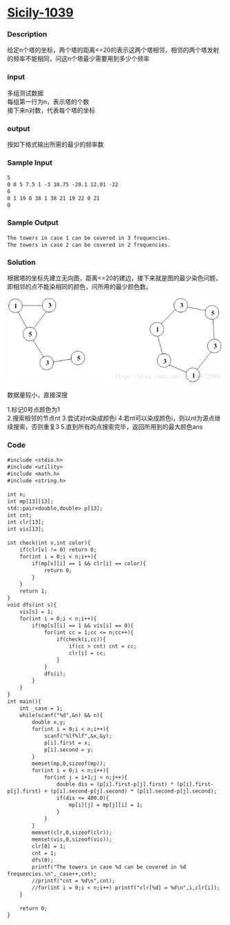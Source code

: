 # [Sicily-1039](https://vjudge.net/contest/220690#problem/E)  

### Description  
给定n个塔的坐标，两个塔的距离<=20的表示这两个塔相邻，相邻的两个塔发射的频率不能相同，问这n个塔最少需要用到多少个频率  
  
### input    
多组测试数据  
每组第一行为n，表示塔的个数  
接下来n对数，代表每个塔的坐标  
  
### output   
按如下格式输出所需的最少的频率数

  
### Sample Input  
```
5
0 0 5 7.5 1 -3 10.75 -20.1 12.01 -22
6
0 1 19 0 38 1 38 21 19 22 0 21
0
```

### Sample Output  
```
The towers in case 1 can be covered in 3 frequencies.
The towers in case 2 can be covered in 2 frequencies.
```
  
### Solution
根据塔的坐标先建立无向图，距离<=20的建边，接下来就是图的最少染色问题，即相邻的点不能染相同的颜色，问所用的最少颜色数。

![](https://github.com/tosim/acm-code/blob/master/solutions/resources/sicily-1039-img1.gif)  

数据量较小，直接深搜

1.标记0号点颜色为1  
2.搜索相邻的节点nt
3.尝试对nt染成颜色i
4.若nt可以染成颜色i，则以nt为源点继续搜索，否则重复3
5.直到所有的点搜索完毕，返回所用到的最大颜色ans

### Code
```
#include <stdio.h>
#include <utility>
#include <math.h>
#include <string.h>

int n;
int mp[13][13];
std::pair<double,double> p[13];
int cnt;
int clr[13];
int vis[13];

int check(int v,int color){
	if(clr[v] != 0) return 0;
	for(int i = 0;i < n;i++){
		if(mp[v][i] == 1 && clr[i] == color){
			return 0;
		}
	}
	return 1;
}
void dfs(int s){
	vis[s] = 1;
	for(int i = 0;i < n;i++){
		if(mp[s][i] == 1 && vis[i] == 0){
			for(int cc = 1;cc <= n;cc++){
				if(check(i,cc)){
					if(cc > cnt) cnt = cc;
					clr[i] = cc;
				}
			}
			dfs(i);
		}	
	}
}
int main(){	
	int _case = 1;
	while(scanf("%d",&n) && n){
		double x,y;
		for(int i = 0;i < n;i++){
			scanf("%lf%lf",&x,&y);
			p[i].first = x;
			p[i].second = y;
		}
		memset(mp,0,sizeof(mp));
		for(int i = 0;i < n;i++){
			for(int j = i+1;j < n;j++){
				double dis = (p[i].first-p[j].first) * (p[i].first-p[j].first) + (p[i].second-p[j].second) * (p[i].second-p[j].second);
				if(dis <= 400.0){
					mp[i][j] = mp[j][i] = 1;
				}
			}
		} 
		memset(clr,0,sizeof(clr));
		memset(vis,0,sizeof(vis));
		clr[0] = 1;
		cnt = 1;
		dfs(0);
		printf("The towers in case %d can be covered in %d frequencies.\n",_case++,cnt);
		//printf("cnt = %d\n",cnt);
		//for(int i = 0;i < n;i++) printf("clr[%d] = %d\n",i,clr[i]);
	}

	return 0;
}


```




























